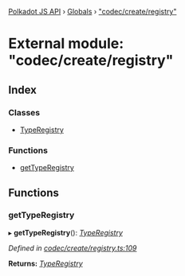 [Polkadot JS API](../README.md) › [Globals](../globals.md) › ["codec/create/registry"](_codec_create_registry_.md)

# External module: "codec/create/registry"

## Index

### Classes

* [TypeRegistry](../classes/_codec_create_registry_.typeregistry.md)

### Functions

* [getTypeRegistry](_codec_create_registry_.md#gettyperegistry)

## Functions

###  getTypeRegistry

▸ **getTypeRegistry**(): *[TypeRegistry](../classes/_codec_create_registry_.typeregistry.md)*

*Defined in [codec/create/registry.ts:109](https://github.com/polkadot-js/api/blob/e49427ac61/packages/types/src/codec/create/registry.ts#L109)*

**Returns:** *[TypeRegistry](../classes/_codec_create_registry_.typeregistry.md)*
